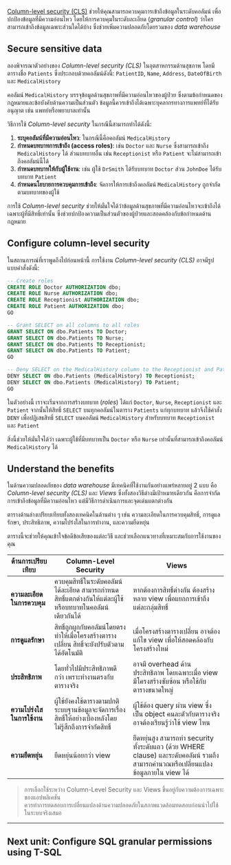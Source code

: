 
[Column-level security (CLS)](https://learn.microsoft.com/en-us/fabric/data-warehouse/column-level-security) ช่วยให้คุณสามารถควบคุมการเข้าถึงข้อมูลในระดับคอลัมน์ เพื่อปกป้องข้อมูลที่มีความอ่อนไหว โดยให้การควบคุมในระดับละเอียด (_granular control_) ว่าใครสามารถเข้าถึงข้อมูลเฉพาะส่วนใดได้บ้าง ซึ่งช่วยเพิ่มความปลอดภัยโดยรวมของ _data warehouse_

## Secure sensitive data

ลองพิจารณาตัวอย่างของ _Column-level security (CLS)_ ในอุตสาหกรรมด้านสุขภาพ โดยมีตารางชื่อ `Patients` ซึ่งประกอบด้วยคอลัมน์ดังนี้: `PatientID`, `Name`, `Address`, `DateOfBirth` และ `MedicalHistory`

คอลัมน์ `MedicalHistory` บรรจุข้อมูลด้านสุขภาพที่มีความอ่อนไหวของผู้ป่วย ซึ่งตามข้อกำหนดของกฎหมายและข้อบังคับด้านความเป็นส่วนตัว ข้อมูลนี้ควรเข้าถึงได้เฉพาะบุคลากรทางการแพทย์ที่ได้รับอนุญาต เช่น แพทย์หรือพยาบาลเท่านั้น

วิธีการใช้ _Column-level security_ ในกรณีนี้สามารถทำได้ดังนี้:

1. **ระบุคอลัมน์ที่มีความอ่อนไหว**: ในกรณีนี้คือคอลัมน์ `MedicalHistory`
2. **กำหนดบทบาทการเข้าถึง (access roles)**: เช่น `Doctor` และ `Nurse` ซึ่งสามารถเข้าถึง `MedicalHistory` ได้ ส่วนบทบาทอื่น เช่น `Receptionist` หรือ `Patient` จะไม่สามารถเข้าถึงคอลัมน์นี้ได้
3. **กำหนดบทบาทให้กับผู้ใช้งาน**: เช่น ผู้ใช้ `DrSmith` ได้รับบทบาท `Doctor` ส่วน `JohnDoe` ได้รับบทบาท `Patient`
4. **กำหนดนโยบายการควบคุมการเข้าถึง**: จัดการให้การเข้าถึงคอลัมน์ `MedicalHistory` ถูกจำกัดตามบทบาทของผู้ใช้

การใช้ _Column-level security_ ช่วยให้มั่นใจได้ว่าข้อมูลด้านสุขภาพที่มีความอ่อนไหวจะเข้าถึงได้เฉพาะผู้ที่มีสิทธิ์เท่านั้น ซึ่งช่วยปกป้องความเป็นส่วนตัวของผู้ป่วยและสอดคล้องกับข้อกำหนดด้านกฎหมาย

## Configure column-level security

ในสถานการณ์ที่เราพูดถึงไปก่อนหน้านี้ การใช้งาน _Column-level security (CLS)_ อาจมีรูปแบบคำสั่งดังนี้:

```sql
-- Create roles
CREATE ROLE Doctor AUTHORIZATION dbo;
CREATE ROLE Nurse AUTHORIZATION dbo;
CREATE ROLE Receptionist AUTHORIZATION dbo;
CREATE ROLE Patient AUTHORIZATION dbo;
GO

-- Grant SELECT on all columns to all roles
GRANT SELECT ON dbo.Patients TO Doctor;
GRANT SELECT ON dbo.Patients TO Nurse;
GRANT SELECT ON dbo.Patients TO Receptionist;
GRANT SELECT ON dbo.Patients TO Patient;
GO

-- Deny SELECT on the MedicalHistory column to the Receptionist and Patient roles
DENY SELECT ON dbo.Patients (MedicalHistory) TO Receptionist;
DENY SELECT ON dbo.Patients (MedicalHistory) TO Patient;
GO
```

ในตัวอย่างนี้ เราจะเริ่มจากการสร้างบทบาท (_roles_) ได้แก่ `Doctor`, `Nurse`, `Receptionist` และ `Patient` จากนั้นให้สิทธิ์ `SELECT` บนทุกคอลัมน์ในตาราง `Patients` แก่ทุกบทบาท แล้วจึงใช้คำสั่ง `DENY` เพื่อปฏิเสธสิทธิ์ `SELECT` บนคอลัมน์ `MedicalHistory` สำหรับบทบาท `Receptionist` และ `Patient`

สิ่งนี้ช่วยให้มั่นใจได้ว่า เฉพาะผู้ใช้ที่มีบทบาทเป็น `Doctor` หรือ `Nurse` เท่านั้นที่สามารถเข้าถึงคอลัมน์ `MedicalHistory` ได้

## Understand the benefits

ในด้านความปลอดภัยของ _data warehouse_ มีเทคนิคที่ใช้งานกันอย่างแพร่หลายอยู่ 2 แบบ คือ _Column-level security (CLS)_ และ _Views_ ซึ่งทั้งสองวิธีต่างมีเป้าหมายเดียวกัน คือการจำกัดการเข้าถึงข้อมูลที่มีความอ่อนไหว แต่มีวิธีการดำเนินการและจุดเด่นแตกต่างกัน

ตารางด้านล่างเปรียบเทียบทั้งสองเทคนิคในด้านต่าง ๆ เช่น ความละเอียดในการควบคุมสิทธิ์, การดูแลรักษา, ประสิทธิภาพ, ความโปร่งใสในการทำงาน, และความยืดหยุ่น

ตารางนี้จะช่วยให้คุณเข้าใจข้อดีข้อเสียของแต่ละวิธี และช่วยเลือกแนวทางที่เหมาะสมกับการใช้งานของคุณ

| ด้านการเปรียบเทียบ           | Column-Level Security                                                                                     | Views                                                                                                                               |
|-------------------------------|-----------------------------------------------------------------------------------------------------------|-------------------------------------------------------------------------------------------------------------------------------------|
| **ความละเอียดในการควบคุม**     | ควบคุมสิทธิ์ในระดับคอลัมน์ได้ละเอียด สามารถกำหนดสิทธิ์แตกต่างกันให้แต่ละผู้ใช้หรือบทบาทในคอลัมน์เดียวกันได้ | หากต้องการสิทธิ์ต่างกัน ต้องสร้างหลาย view เพื่อแยกการเข้าถึงแต่ละกลุ่มสิทธิ์                                                    |
| **การดูแลรักษา**              | สิทธิ์ถูกผูกกับคอลัมน์โดยตรง ทำให้เมื่อโครงสร้างตารางเปลี่ยน สิทธิ์จะยังปรับตัวตามได้อัตโนมัติ              | เมื่อโครงสร้างตารางเปลี่ยน อาจต้องแก้ไข view เพื่อให้สอดคล้องกับโครงสร้างใหม่                                                  |
| **ประสิทธิภาพ**               | โดยทั่วไปมีประสิทธิภาพดีกว่า เพราะทำงานตรงกับตารางจริง                                                  | อาจมี overhead ด้านประสิทธิภาพ โดยเฉพาะเมื่อ view มีโครงสร้างซับซ้อน หรือใช้กับตารางขนาดใหญ่                                     |
| **ความโปร่งใสในการใช้งาน**     | ผู้ใช้ยังคงใช้ตารางตามปกติ ระบบฐานข้อมูลจะจัดการเรื่องสิทธิ์ให้อย่างเบื้องหลังโดยไม่รู้สึกถึงการจำกัดสิทธิ์ | ผู้ใช้ต้อง query ผ่าน view ซึ่งเป็น object คนละตัวกับตารางจริง อาจต้องเรียนรู้ว่าใช้ view ไหน                                      |
| **ความยืดหยุ่น**              | ยืดหยุ่นน้อยกว่า view                                                                                  | ยืดหยุ่นสูง สามารถทำ security ทั้งระดับแถว (ด้วย WHERE clause) และระดับคอลัมน์ รวมถึงสามารถคำนวณหรือเปลี่ยนแปลงข้อมูลภายใน view ได้ |

> การเลือกใช้ระหว่าง Column-Level Security และ Views ขึ้นอยู่กับความต้องการเฉพาะของแอปพลิเคชัน  
> ควรทำการทดสอบการเปลี่ยนแปลงด้านความปลอดภัยในสภาพแวดล้อมทดสอบก่อนนำไปใช้ในระบบจริงเสมอ

---

## Next unit: Configure SQL granular permissions using T-SQL
